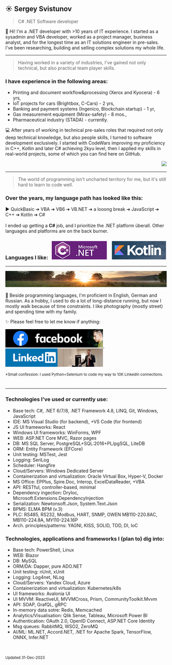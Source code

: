 
## ☀️ Sergey Svistunov
> C# .NET Software developer 

👔   Hi! I'm a .NET developer with >10 years of IT experience.
I started as a sysadmin and VBA developer, worked as a project manager, business analyst, and for the longest time as an IT solutions engineer in pre-sales. I've been researching, building and selling complex solutions my whole life. 
<br>
***
> Having worked in a variety of industries, I've gained not only technical, but also practical team player skills.
### I have experience in the following areas:
* Printing and document workflow&processing (Xerox and Kyocera) - 6 yrs,
* IoT projects for cars (Brightbox, C-Cars) - 2 yrs,
* Banking and payment systems (Ingenico, Blockchain startup) - 1 yr,
* Gas measurement equipment (Mirax-safety) - 8 mos.,
* Pharmaceutical industry (STADA) - currently.

💻 After years of working in technical pre-sales roles that required not only deep technical knowledge, but also people skills, I turned to software development exclusively. I started with CodeWars improving my proficiency in C++, Kotlin and later C# achieving 2kyu level, then I applied my skills in real-world projects, some of which you can find here on GitHub. 
 <DIV align="right"> <a href="https://www.codewars.com/users/SergeyFM" target="_blank">    <img src="https://www.codewars.com/users/SergeyFM/badges/large?theme=light">  </a> </DIV>

***
> The world of programming isn't uncharted territory for me,  but it's still hard to learn to code well. 

### Over the years, my language path has looked like this:

:arrow_forward: QuickBasic ➔ VBA ➔ VB6 ➔ VB.NET ➔ a looong break ➔ JavaScript ➔ C++ ➔ Kotlin ➔ C# 
<br> <br>
I ended up getting a **C#** job, and I prioritize the .NET platform überall. Other languages and platforms are on the back burner. <br>

### Languages I like: &nbsp; <img src="small_c-sharp-dot-net.png" height=57px> &nbsp;&nbsp; <img src="small_kotlin.png" height=57px> 

***
<img src="panorama.jpg" height=50px width=100%>

🏃 Beside programming languages, I'm proficient in English, German and Russian. 
As a hobby, I used to do a lot of long-distance running, but now I mostly walk because of time constraints. I like photography (mostly street) and spending time with my family.



✨ Please feel free to let me know if anything:  

<a href="https://www.facebook.com/svistunovsergey" target="_blank">  <img src="my_fb_icon.png" height=57px> </a>  &nbsp;&nbsp; <a href="https://linkedin.com/in/sergeysvistunov" target="_blank">  <img src="my_li_icon.png" height=57px> </a>

<sup> *Small confession: I used Python+Selenium to code my way to 10K LinkedIn connections. </sup> <br><br> 

***

### Technologies I've used or currently use:
*	Base tech: C#, .NET 6/7/8, .NET Framework 4.8, LINQ, Git, Windows, JavaScript
*	IDE: MS Visual Studio (for backend), +VS Code (for frontend)
*	JS UI frameworks: React
*	Windows UI frameworks: WinForms, WPF
*	WEB: ASP.NET Core MVC, Razor pages
*	DB: MS SQL Server, PostgreSQL+SQL:2016+PL/pgSQL, LiteDB
*	ORM: Entity Framework (EFCore)
*	Unit testing: MSTest, Jest
*	Logging: SeriLog
*	Scheduler: Hangfire
*	Cloud/Servers: Windows Dedicated Server
*	Containerization and virtualization: Oracle Virtual Box, Hyper-V, Docker
*	MS Office: EPPlus, Spire.Doc, Interop, ExcelDataReader, +VBA
*	API: RESTful, controller-based, minimal
*	Dependency ingection: DryIoc, Microsoft.Extensions.DependencyInjection
*	Serialization: Newtonsoft.Json, System.Text.Json
*	BPMS: ELMA BPM (v.3)
*	PLC: RS485, RS232, Modbus, HART, SNMP, OWEN MB110-220.8AC, MB110-224.8A, МУ110-224.16Р
*	Arch. principles/patterns: YAGNI, KISS, SOLID, TDD, DI, IoC

### Technologies, applications and frameworks I (plan to) dig into:
*	Base tech: PowerShell, Linux
*	WEB: Blazor
*	DB: MySQL
*	ORM/DA: Dapper, pure ADO.NET
*	Unit testing: nUnit, xUnit
*	Logging: Log4net, NLog
*	Cloud/Servers: Yandex Cloud, Azure
*	Containerization and virtualization: Kubernetes/k8s
*	UI frameworks: Avalonia UI
*	UI MVVM: ReactiveUI, MVVMCross, Prism, CommunityToolkit.Mvvm
*	API: SOAP, GrafQL, gRPC
*	In-memory data sotre: Redis, Memcached
*	Analytics/Visualisation: Qlik Sense, Tableau, Microsoft Power BI
*	Authentication: OAuth 2.0, OpenID Connect, ASP.NET Core Identity
*	Msg queues: RabbitMQ, WSO2, ZeroMQ
*	AI/ML: ML.NET, Accord.NET, .NET for Apache Spark, TensorFlow, ONNX, Infer.NET

<br> <br> 
<sup> Updated 31-Dec-2023 </sup>


